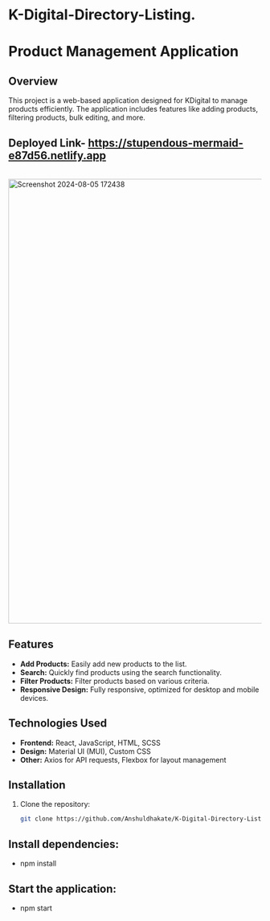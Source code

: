 # K-Digital-Directory-Listing.
# Product Management Application

## Overview

This project is a web-based application designed for KDigital to manage products efficiently. The application includes features like adding products, filtering products, bulk editing, and more.

## Deployed Link- https://stupendous-mermaid-e87d56.netlify.app
<br/>


<img width="885" alt="Screenshot 2024-08-05 172438" src="https://github.com/user-attachments/assets/0d4fd5f2-d95c-4f2f-8f82-2549ccc77d91">

<br/>

## Features

- **Add Products:** Easily add new products to the list.
- **Search:** Quickly find products using the search functionality.
- **Filter Products:** Filter products based on various criteria.
- **Responsive Design:** Fully responsive, optimized for desktop and mobile devices.

## Technologies Used

- **Frontend:** React, JavaScript, HTML, SCSS
- **Design:** Material UI (MUI), Custom CSS
- **Other:** Axios for API requests, Flexbox for layout management

## Installation

1. Clone the repository:

   ```bash
   git clone https://github.com/Anshuldhakate/K-Digital-Directory-Listing.git

## Install dependencies:
- npm install

## Start the application:
- npm start
